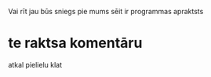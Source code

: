  Vai rīt jau būs sniegs pie mums 
 sēit ir programmas apraktsts
 # te raktsa komentāru 
 atkal pielielu klat